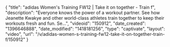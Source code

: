 {
    "title": "adidas Women's Training FW12 | Take it on together - Train f",
    "description": "Everyone knows the power of a workout partner. See how Jeanette Kwakye and other world-class athletes train together to keep their workouts fresh and fun. Se...",
    "videoid": "150912",
    "date_created": "1396646888",
    "date_modified": "1418181256",
    "type": "captivate",
    "layout": "video",
    "url": "\/v\/adidas-women-s-training-fw12-take-it-on-together-train-f\/150912"
}